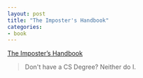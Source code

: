 ```yaml
---
layout: post
title: "The Imposter's Handbook"
categories:
- book
---
```


[The Imposter’s Handbook](https://bigmachine.io/products/the-imposters-handbook/)

> Don't have a CS Degree? Neither do I.